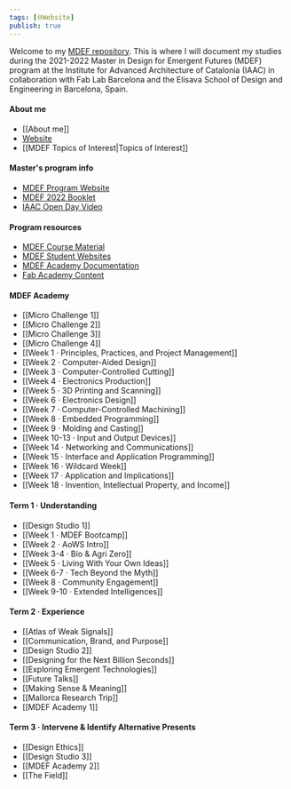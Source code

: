 ```yaml
---
tags: [🌐Website]
publish: true
---
```


Welcome to my [MDEF repository](https://publish.obsidian.md/jeremyparadie/%F0%9F%8C%90+Website/MDEF/About/MDEF+Repository). This is where I will document my studies during the 2021-2022 Master in Design for Emergent Futures (MDEF) program at the Institute for Advanced Architecture of Catalonia (IAAC) in collaboration with Fab Lab Barcelona and the Elisava School of Design and Engineering in Barcelona, Spain.

#### About me
- [[About me]]
- [Website](https://www.jeremyparadie.com/)
- [[MDEF Topics of Interest|Topics of Interest]]

#### Master's program info
- [MDEF Program Website](https://iaac.net/educational-programmes/masters-programmes/master-in-design-for-emergent-futures-mdef/)
- [MDEF 2022 Booklet](https://iaac.net/wp-content/uploads/2021/10/MDEF-BOOKLET_2022.pdf)
- [IAAC Open Day Video](https://youtu.be/gGb7a7pMzBE?t=3245)

#### Program resources
- [MDEF Course Material](https://community.emergentfutures.io/courses/5566525/content)
- [MDEF Student Websites](https://mdef.gitlab.io/mdef2021/students.html)
- [MDEF Academy Documentation](https://fablabbcn-projects.gitlab.io/learning/fabacademy-local-docs/course_info/mdef/weeklytasks/)
- [Fab Academy Content](https://fabacademy.org/2022/schedule.html)

#### MDEF Academy
- [[Micro Challenge 1]]
- [[Micro Challenge 2]]
- [[Micro Challenge 3]]
- [[Micro Challenge 4]]
- [[Week 1 · Principles, Practices, and Project Management]]
- [[Week 2 · Computer-Aided Design]]
- [[Week 3 · Computer-Controlled Cutting]]
- [[Week 4 · Electronics Production]]
- [[Week 5 · 3D Printing and Scanning]]
- [[Week 6 · Electronics Design]]
- [[Week 7 · Computer-Controlled Machining]]
- [[Week 8 · Embedded Programming]]
- [[Week 9 · Molding and Casting]]
- [[Week 10-13 · Input and Output Devices]]
- [[Week 14 · Networking and Communications]]
- [[Week 15 · Interface and Application Programming]]
- [[Week 16 · Wildcard Week]]
- [[Week 17 · Application and Implications]]
- [[Week 18 · Invention, Intellectual Property, and Income]]

#### Term 1 · Understanding
- [[Design Studio 1]]
- [[Week 1 · MDEF Bootcamp]]
- [[Week 2 · AoWS Intro]]
- [[Week 3-4 · Bio & Agri Zero]]
- [[Week 5 · Living With Your Own Ideas]]
- [[Week 6-7 · Tech Beyond the Myth]]
- [[Week 8 · Community Engagement]]
- [[Week 9-10 · Extended Intelligences]]

#### Term 2 · Experience
- [[Atlas of Weak Signals]]
- [[Communication, Brand, and Purpose]]
- [[Design Studio 2]]
- [[Designing for the Next Billion Seconds]]
- [[Exploring Emergent Technologies]]
- [[Future Talks]]
- [[Making Sense & Meaning]]
- [[Mallorca Research Trip]]
- [[MDEF Academy 1]]

#### Term 3 · Intervene & Identify Alternative Presents
- [[Design Ethics]]
- [[Design Studio 3]]
- [[MDEF Academy 2]]
- [[The Field]]
